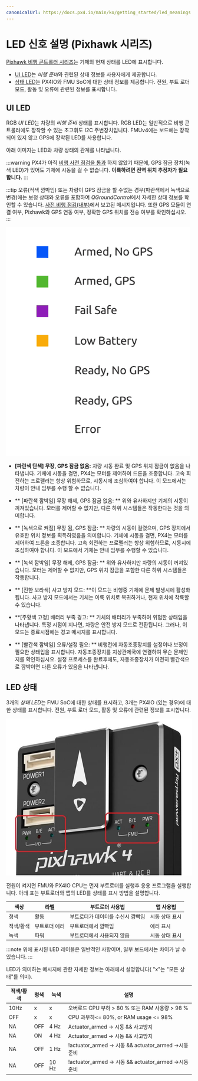 ```yaml
---
canonicalUrl: https://docs.px4.io/main/ko/getting_started/led_meanings
---
```


# LED 신호 설명 (Pixhawk 시리즈)

[Pixhawk 비행 콘트롤러 시리즈](../flight_controller/pixhawk_series.md)는  기체의 현재 상태를 LED에 표시합니다.
- [UI LED](#ui_led)는 *비행 준비*와 관련된 상태 정보를 사용자에게 제공합니다.
- [상태 LED](#status_led)는 PX4IO와 FMU SoC에 대한 상태 정보를 제공합니다. 전원, 부트 로더 모드, 활동 및 오류에 관련된 정보를 표시합니다.

<a id="ui_led"></a>

## UI LED

RGB *UI LED*는 차량의 *비행 준비* 상태를 표시합니다. RGB LED는 일반적으로 비행 콘트롤러에도 장착할 수 있는 초고휘도 I2C 주변장치입니다. FMUv4에는 보드에는 장착되어 있지 않고 GPS에 장착된 LED를 사용합니다.

아래 이미지는 LED와 차량 상태의 관계를 나타냅니다.

:::warning PX4가 아직 [비행 사전 점검을 통과](../flying/pre_flight_checks.md) 하지 않았기 때문에, GPS 잠금 장치(녹색 LED)가 있어도 기체에 시동을 걸 수 없습니다. **이륙하려면 전역 위치 추정자가 필요합니다.**
:::

:::tip
오류(적색 깜박임) 또는 차량이 GPS 잠금을 할 수없는 경우(파란색에서 녹색으로 변경)에는 보정 상태와 오류를 포함하여 *QGroundControl*에서 자세한 상태 정보를 확인할 수 있습니다. [사전 비행 점검(내부)](../flying/pre_flight_checks.md)에서 보고된 메시지입니다. 또한 GPS 모듈이 연결 여부, Pixhawk와 GPS 연동 여부, 정확한 GPS 위치를 전송 여부를 확인하십시오.
:::

![LED 신호 설명](../../assets/flight_controller/pixhawk_led_meanings.gif)


* **[파란색 단색] 무장, GPS 잠금 없음:** 차량 시동 완료 및 GPS 위치 잠금이 없음을 나타냅니다. 기체에 시동을 걸면, PX4는 모터를 제어하여 드론을 조종합니다. 고속 회전하는 프로펠러는 항상 위험하므로, 시동시에 조심하여야 합니다. 이 모드에서는 차량이 안내 임무를 수행 할 수 없습니다.

* ** [파란색 깜박임] 무장 해제, GPS 잠금 없음: ** 위와 유사하지만 기체의 시동이 꺼져있습니다. 모터를 제어할 수 없지만, 다른 하위 시스템들은 작동한다는 것을 의미합니다.

* ** [녹색으로 켜짐] 무장 됨, GPS 잠금: ** 차량의 시동이 걸렸으며, GPS 장치에서 유효한 위치 정보를 획득하였음을 의미합니다. 기체에 시동을 걸면, PX4는 모터를 제어하여 드론을 조종합니다. 고속 회전하는 프로펠러는 항상 위험하므로, 시동시에 조심하여야 합니다. 이 모드에서 기체는 안내 임무를 수행할 수 있습니다.

* ** [녹색 깜박임] 무장 해제, GPS 잠금: ** 위와 유사하지만 차량의 시동이 꺼져있습니다. 모터는 제어할 수 없지만, GPS 위치 잠금을 포함한 다른 하위 시스템들은 작동합니다.

* ** [진한 보라색] 사고 방지 모드: **이 모드는 비행중 기체에 문제 발생시에 활성화됩니다. 사고 방지 모드에서는 기체는 이륙 위치로 복귀하거나, 현재 위치에 착륙할 수 있습니다.

* **[주황색 고정] 배터리 부족 경고: ** 기체의 배터리가 부족하여 위험한 상태임을 나타냅니다. 특정 시점이 지나면, 차량은 안전 방지 모드로 전환됩니다. 그러나, 이 모드는 종료시점에는 경고 메시지를 표시합니다.

* ** [빨간색 깜박임] 오류/설정 필요: ** 비행전에 자동조종장치를 설정이나 보정이 필요한 상태입을 표시합니다. 자동조종장치를 지상관제국에 연결하여 무슨 문제인지를 확인하십시오. 설정 프로세스를 완료후에도, 자동조종장치가 여전히 빨간색으로 깜박이면 다른 오류가 있음을 나타냅니다.


<a id="status_led"></a>

## LED 상태

3개의 *상태 LED*는 FMU SoC에 대한 상태를 표시하고, 3개는 PX4IO (있는 경우)에 대한 상태를 표시합니다. 전원, 부트 로더 모드, 활동 및 오류에 관련된 정보를 표시합니다.

![Pixhawk 4](../../assets/flight_controller/pixhawk4/pixhawk4_status_leds.jpg)

전원이 켜지면 FMU와 PX4IO CPU는 먼저 부트로더를 실행후 응용 프로그램을 실행합니다. 아래 표는 부트로더와 앱의 LED를 상태를 표시 방법을 설명합니다.

| 색상    | 라벨      | 부트로더 사용법           | 앱 사용법    |
| ----- | ------- | ------------------ | -------- |
| 청색    | 활동      | 부트로더가 데이터를 수신시 깜빡임 | 시동 상태 표시 |
| 적색/황색 | 부트로더 에러 | 부트로더에서 깜빡임         | 에러 표시    |
| 녹색    | 파워      | 부트로더에서 사용되지 않음     | 시동 상태 표시 |

:::note
위에 표시된 LED 레이블은 일반적인 사항이며, 일부 보드에서는 차이가 날 수 있습니다.
:::

LED가 의미하는 메시지에 관한  자세한 정보는 아래에서 설명합니다( "x"는 "모든 상태"를 의미).

| 적색/황색 | 청색  | 녹색    | 설명                                                     |
| ----- | --- | ----- | ------------------------------------------------------ |
| 10Hz  | x   | x     | 오버로드 CPU 부하 &gt; 80 % 또는 RAM 사용량 &gt; 98 % |
| OFF   | x   | x     | CPU 과부하<= 80%, or RAM usage <= 98%                     |
| NA    | OFF | 4 Hz  | Actuator_armed -> 시동 && 사고방지                           |
| NA    | ON  | 4 Hz  | Actuator_armed -> 시동 && 사고방지                           |
| NA    | OFF | 1 Hz  | !actuator_armed -> 시동 && actuator_armed ->시동 준비      |
| NA    | OFF | 10 Hz | !actuator_armed -> 시동 && actuator_armed ->시동 준비      | 
